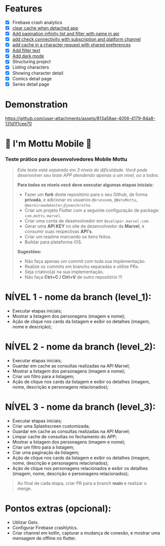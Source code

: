# Features 
- [x] Firebase crash analytics
- [x] [clear cache when detached app](https://github.com/OrlandoEduardo101/im-mottu-mobile/commit/dfa23e4eb11a0f63982e5b538825d34b9fa997e0)
- [x] [Add pagination infinity list and filter with name in api](https://github.com/OrlandoEduardo101/im-mottu-mobile/commit/93fcb1402f2c66063545d270e0361493718d2b5c)
- [x] [add check connectivity with subscription and platform channel](https://github.com/OrlandoEduardo101/im-mottu-mobile/commit/2042b269030ff8bedeba55eb0fc3020138b8b7cb)
- [x] [add cache in a character request with shared preferences](https://github.com/OrlandoEduardo101/im-mottu-mobile/commit/2cfc8f9e2874dac9daf161dc3b06c923c12a1ee4)
- [x] [Add filter text](https://github.com/OrlandoEduardo101/im-mottu-mobile/commit/19605ea28af8974a4fe7f42d5dfc063d4f5c63f5)
- [x] [Add dark mode](https://github.com/OrlandoEduardo101/im-mottu-mobile/commit/5f41dca927a49588a82c327bf05bb7f5e2aacc21)
- [x] Structuring project
- [x] Listing characters
- [x] Showing character detail
- [x] Comics detail page
- [x] Series detail page

# Demonstration

https://github.com/user-attachments/assets/813a58ae-4056-4179-84a8-131d1f1cee70



# 🛵 I'm Mottu Mobile 🛵

### Teste prático para desenvolvedores Mobile Mottu


> *Este teste está separado em 3 níveis de dificuldade. Você pode desenvolver seu teste APP atendendo apenas a um nível, ou a todos.*
>
> **Para todos os níveis você deve executar algumas etapas iniciais:**
>- Fazer um **fork** deste repositório para o seu Github, de forma **privada**, e adicionar os usuarios `@brunosmm`, `@BetoMottu`, `@moreirawebmaster`,`@jeanchrocha`.
>- Criar um projeto Flutter com a seguinte configuração de package: `com.mottu.marvel`.
>- Criar uma conta de desenvolvedor em `developer.marvel.com`.
>- Gerar uma **API KEY** no site de desenvolvedor da **Marvel**, e consumir suas respectivas **API's**.
>- Criar um readme marcando os itens feitos.
>- Buildar para plataforma iOS.
>
> **Sugestões:**
>- Não faça apenas um commit com toda sua implementação.
>- Realize os commits em branchs separadas e utilize PRs.
>- Seja criativo(a) na sua implementação.
>- Não faça **Ctrl+C / Ctrl+V** de outro repositório !!!



# NÍVEL 1 - nome da branch (level_1):
- Executar etapas iniciais;
- Mostrar a listagem dos personagens (imagem e nome);
- Ação de clique nos cards da listagem e exibir os detalhes (imagem, nome e descrição);


# NÍVEL 2 - nome da branch (level_2):
- Executar etapas iniciais;
- Guardar em cache as consultas realizadas na API Marvel;
- Mostrar a listagem dos personagens (imagem e nome);
- Criar um filtro para a listagem;
- Ação de clique nos cards da listagem e exibir os detalhes (imagem, nome, descrição e personagens relacionados);


# NÍVEL 3 - nome da branch (level_3):
- Executar etapas iniciais;
- Criar uma Splashscreen customizada;
- Guardar em cache as consultas realizadas na API Marvel;
- Limpar cache de consultas no fechamento do APP;
- Mostrar a listagem dos personagens (imagem e nome);
- Criar um filtro para a listagem;
- Ciar uma paginação da listagem;
- Ação de clique nos cards da listagem e exibir os detalhes (imagem, nome, descrição e personagens relacionados);
- Ação de clique nos personagens relacionados e exibir os detalhes (imagem, nome, descrição e personagens relacionados);

> Ao final de cada etapa, criar PR para a branch **main** e realizar o merge.

# Pontos extras (opcional):
- Utilizar Getx.
- Configurar Firebase crashlytics.
- Criar channel em kotlin, capturar a mudança de conexão, e mostrar uma mensagem de offline no flutter.
